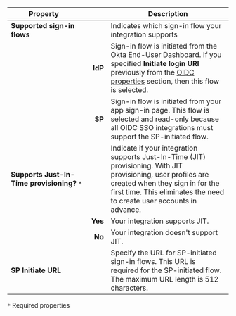 | <div style="width:150px">Property</div> | &nbsp; | Description  |
| ----------------- | --: | ------------ |
| **Supported sign-in flows** | | Indicates which sign-in flow your integration supports |
| | **IdP** | Sign-in flow is initiated from the Okta End-User Dashboard. If you specified **Initiate login URI** previously from the [OIDC properties](#properties) section, then this flow is selected. |
| | **SP** | Sign-in flow is initiated from your app sign-in page. This flow is selected and read-only because all OIDC SSO integrations must support the SP-initiated flow. |
| **Supports Just-In-Time provisioning?** `*` | | Indicate if your integration supports Just-In-Time (JIT) provisioning. With JIT provisioning, user profiles are created when they sign in for the first time. This eliminates the need to create user accounts in advance. |
| | **Yes** | Your integration supports JIT. |
| | **No** | Your integration doesn't support JIT. |
| **SP Initiate URL** | | Specify the URL for SP-initiated sign-in flows. This URL is required for the SP-initiated flow.<br>The maximum URL length is 512 characters. |

`*` Required properties